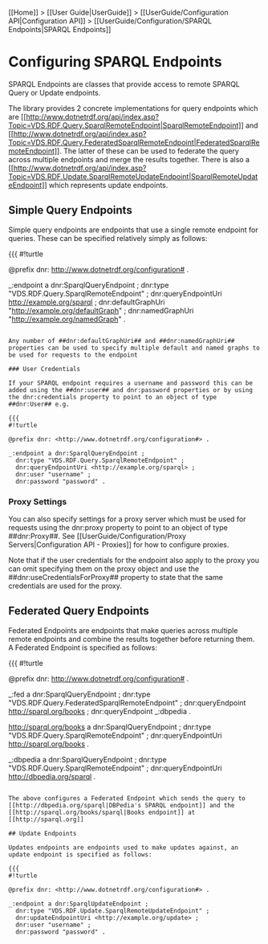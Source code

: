 [[Home]] > [[User Guide|UserGuide]] > [[UserGuide/Configuration API|Configuration API]] > [[UserGuide/Configuration/SPARQL Endpoints|SPARQL Endpoints]]

# Configuring SPARQL Endpoints 

SPARQL Endpoints are classes that provide access to remote SPARQL Query or Update endpoints.

The library provides 2 concrete implementations for query endpoints which are [[http://www.dotnetrdf.org/api/index.asp?Topic=VDS.RDF.Query.SparqlRemoteEndpoint|SparqlRemoteEndpoint]] and [[http://www.dotnetrdf.org/api/index.asp?Topic=VDS.RDF.Query.FederatedSparqlRemoteEndpoint|FederatedSparqlRemoteEndpoint]]. The latter of these can be used to federate the query across multiple endpoints and merge the results together.  There is also a [[http://www.dotnetrdf.org/api/index.asp?Topic=VDS.RDF.Update.SparqlRemoteUpdateEndpoint|SparqlRemoteUpdateEndpoint]] which represents update endpoints.

## Simple Query Endpoints 

Simple query endpoints are endpoints that use a single remote endpoint for queries. These can be specified relatively simply as follows:

{{{
#!turtle

@prefix dnr: <http://www.dotnetrdf.org/configuration#> .

_:endpoint a dnr:SparqlQueryEndpoint ;
  dnr:type "VDS.RDF.Query.SparqlRemoteEndpoint" ;
  dnr:queryEndpointUri <http://example.org/sparql> ;
  dnr:defaultGraphUri "http://example.org/defaultGraph" ;
  dnr:namedGraphUri "http://example.org/namedGraph" .
```

Any number of ##dnr:defaultGraphUri## and ##dnr:namedGraphUri## properties can be used to specify multiple default and named graphs to be used for requests to the endpoint

### User Credentials 

If your SPARQL endpoint requires a username and password this can be added using the ##dnr:user## and dnr:password properties or by using the dnr:credentials property to point to an object of type ##dnr:User## e.g.

{{{
#!turtle

@prefix dnr: <http://www.dotnetrdf.org/configuration#> .

_:endpoint a dnr:SparqlQueryEndpoint ;
  dnr:type "VDS.RDF.Query.SparqlRemoteEndpoint" ;
  dnr:queryEndpointUri <http://example.org/sparql> ;
  dnr:user "username" ;
  dnr:password "password" .
```

### Proxy Settings 

You can also specify settings for a proxy server which must be used for requests using the dnr:proxy property to point to an object of type ##dnr:Proxy##. See [[UserGuide/Configuration/Proxy Servers|Configuration API - Proxies]] for how to configure proxies.

Note that if the user credentials for the endpoint also apply to the proxy you can omit specifying them on the proxy object and use the ##dnr:useCredentialsForProxy## property to state that the same credentials are used for the proxy.

## Federated Query Endpoints 

Federated Endpoints are endpoints that make queries across multiple remote endpoints and combine the results together before returning them. A Federated Endpoint is specified as follows:

{{{
#!turtle

@prefix dnr: <http://www.dotnetrdf.org/configuration#> .

_:fed a dnr:SparqlQueryEndpoint ;
  dnr:type "VDS.RDF.Query.FederatedSparqlRemoteEndpoint" ;
  dnr:queryEndpoint <http://sparql.org/books> ;
  dnr:queryEndpoint _:dbpedia .

<http://sparql.org/books> a dnr:SparqlQueryEndpoint ;
  dnr:type "VDS.RDF.Query.SparqlRemoteEndpoint" ;
  dnr:queryEndpointUri <http://sparql.org/books> .

_:dbpedia a dnr:SparqlQueryEndpoint ;
  dnr:type "VDS.RDF.Query.SparqlRemoteEndpoint" ;
  dnr:queryEndpointUri <http://dbpedia.org/sparql> .
```

The above configures a Federated Endpoint which sends the query to [[http://dbpedia.org/sparql|DBPedia's SPARQL endpoint]] and the [[http://sparql.org/books/sparql|Books endpoint]] at [[http://sparql.org]]

## Update Endpoints 

Updates endpoints are endpoints used to make updates against, an update endpoint is specified as follows:

{{{
#!turtle

@prefix dnr: <http://www.dotnetrdf.org/configuration#> .

_:endpoint a dnr:SparqlUpdateEndpoint ;
  dnr:type "VDS.RDF.Update.SparqlRemoteUpdateEndpoint" ;
  dnr:updateEndpointUri <http://example.org/update> ;
  dnr:user "username" ;
  dnr:password "password" .
```
